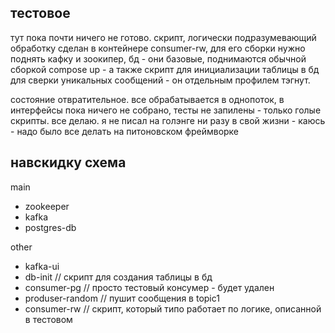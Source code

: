 ## тестовое
тут пока почти ничего не готово. скрипт, логически подразумевающий обработку сделан в контейнере consumer-rw, для его сборки нужно поднять кафку и зоокипер, бд - они базовые, поднимаются обычной сборкой compose up - а также скрипт для инициализации таблицы в бд для сверки уникальных сообщений - он отдельным профилем тэгнут.

состояние отвратительное. все обрабатывается в однопоток, в интерфейсы пока ничего не собрано, тесты не запилены - только голые скрипты. все делаю. я не писал на голэнге ни разу в свой жизни - каюсь - надо было все делать на питоновском фреймворке

## навскидку схема
main
- zookeeper
- kafka
- postgres-db


other
- kafka-ui
- db-init // скрипт для создания таблицы в бд
- consumer-pg // просто тестовый консумер - будет удален
- produser-random // пушит сообщения в topic1
- consumer-rw // скрипт, который типо работает по логике, описанной в тестовом